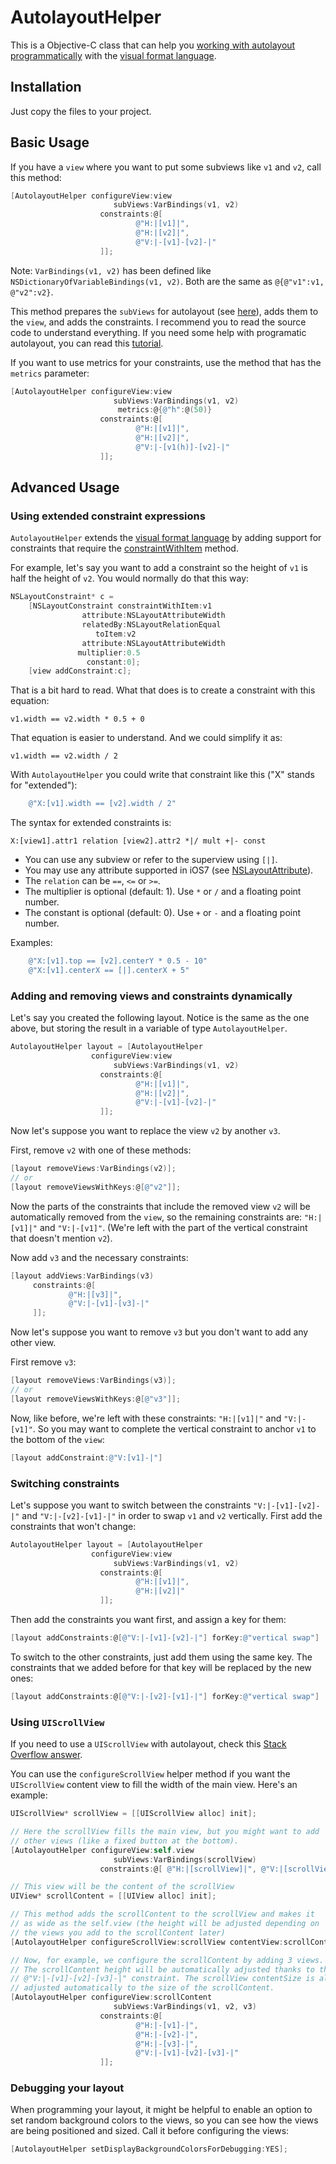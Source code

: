 # AutolayoutHelper

This is a Objective-C class that can help you [working with autolayout programmatically](https://developer.apple.com/library/ios/documentation/UserExperience/Conceptual/AutolayoutPG/AutoLayoutinCode/AutoLayoutinCode.html#//apple_ref/doc/uid/TP40010853-CH11-SW1) with the [visual format language](https://developer.apple.com/library/ios/documentation/UserExperience/Conceptual/AutolayoutPG/VisualFormatLanguage/VisualFormatLanguage.html).

## Installation 

Just copy the files to your project.

## Basic Usage

If you have a `view` where you want to put some subviews like `v1` and `v2`, call this method:

```objectivec
[AutolayoutHelper configureView:view
                       subViews:VarBindings(v1, v2)
                    constraints:@[
                            @"H:|[v1]|",
                            @"H:|[v2]|",
                            @"V:|-[v1]-[v2]-|"
                    ]];
```

Note: `VarBindings(v1, v2)` has been defined like `NSDictionaryOfVariableBindings(v1, v2)`. Both are the same as `@{@"v1":v1, @"v2":v2}`.

This method prepares the `subViews` for autolayout (see [here](https://developer.apple.com/library/ios/documentation/UserExperience/Conceptual/AutolayoutPG/AdoptingAutoLayout/AdoptingAutoLayout.html#//apple_ref/doc/uid/TP40010853-CH15-SW1)), adds them to the `view`, and adds the constraints. I recommend you to read the source code to understand everything. If you need some help with programatic autolayout, you can read this [tutorial](http://www.thinkandbuild.it/learn-to-love-auto-layout-programmatically/).

If you want to use metrics for your constraints, use the method that has the `metrics` parameter:

```objectivec
[AutolayoutHelper configureView:view
                       subViews:VarBindings(v1, v2)
                        metrics:@{@"h":@(50)}
                    constraints:@[
                            @"H:|[v1]|",
                            @"H:|[v2]|",
                            @"V:|-[v1(h)]-[v2]-|"
                    ]];
```

## Advanced Usage

### Using extended constraint expressions

`AutolayoutHelper` extends the [visual format language](https://developer.apple.com/library/ios/documentation/UserExperience/Conceptual/AutolayoutPG/VisualFormatLanguage/VisualFormatLanguage.html) by adding support for constraints that require the [constraintWithItem](https://developer.apple.com/library/ios/documentation/AppKit/Reference/NSLayoutConstraint_Class/#//apple_ref/occ/clm/NSLayoutConstraint/constraintWithItem:attribute:relatedBy:toItem:attribute:multiplier:constant:) method.

For example, let's say you want to add a constraint so the height of `v1` is half the height of `v2`. You would normally do that this way:

```objectivec
NSLayoutConstraint* c =
    [NSLayoutConstraint constraintWithItem:v1
                attribute:NSLayoutAttributeWidth
                relatedBy:NSLayoutRelationEqual
                   toItem:v2
                attribute:NSLayoutAttributeWidth
               multiplier:0.5
                 constant:0];
    [view addConstraint:c];
```

That is a bit hard to read. What that does is to create a constraint with this equation:

    v1.width == v2.width * 0.5 + 0

That equation is easier to understand. And we could simplify it as:

    v1.width == v2.width / 2

With `AutolayoutHelper` you could write that constraint like this ("X" stands for "extended"):

```objectivec
    @"X:[v1].width == [v2].width / 2"
```

The syntax for extended constraints is:

    X:[view1].attr1 relation [view2].attr2 *|/ mult +|- const

* You can use any subview or refer to the superview using `[|]`.
* You may use any attribute supported in iOS7 (see [NSLayoutAttribute](https://developer.apple.com/library/ios/documentation/AppKit/Reference/NSLayoutConstraint_Class/#//apple_ref/c/tdef/NSLayoutAttribute)).
* The `relation` can be `==`, `<=` or `>=`.
* The multiplier is optional (default: 1). Use `*` or `/` and a floating point number.
* The constant is optional (default: 0). Use `+` or `-` and a floating point number.

Examples:

```objectivec
    @"X:[v1].top == [v2].centerY * 0.5 - 10"
    @"X:[v1].centerX == [|].centerX + 5"
```


### Adding and removing views and constraints dynamically

Let's say you created the following layout. Notice is the same as the one above, but storing the result in a variable of type `AutolayoutHelper`.

```objectivec
AutolayoutHelper layout = [AutolayoutHelper
                  configureView:view
                       subViews:VarBindings(v1, v2)
                    constraints:@[
                            @"H:|[v1]|",
                            @"H:|[v2]|",
                            @"V:|-[v1]-[v2]-|"
                    ]];
```

Now let's suppose you want to replace the view `v2` by another `v3`.

First, remove `v2` with one of these methods:

```objectivec
[layout removeViews:VarBindings(v2)];
// or
[layout removeViewsWithKeys:@[@"v2"]];
 ```

Now the parts of the constraints that include the removed view `v2` will be automatically removed from the `view`, so the remaining constraints are: `"H:|[v1]|"` and `"V:|-[v1]"`. (We're left with the part of the vertical constraint that doesn't mention `v2`).

Now add `v3` and the necessary constraints:

```objectivec
[layout addViews:VarBindings(v3)
     constraints:@[
             @"H:|[v3]|",
             @"V:|-[v1]-[v3]-|"
     ]];
```

Now let's suppose you want to remove `v3` but you don't want to add any other view.

First remove `v3`:

```objectivec
[layout removeViews:VarBindings(v3)];
// or
[layout removeViewsWithKeys:@[@"v3"]];
 ```

Now, like before, we're left with these constraints: `"H:|[v1]|"` and `"V:|-[v1]"`. So you may want to complete the vertical constraint to anchor `v1` to the bottom of the `view`:

```objectivec
[layout addConstraint:@"V:[v1]-|"]
```

### Switching constraints

Let's suppose you want to switch between the constraints `"V:|-[v1]-[v2]-|"` and `"V:|-[v2]-[v1]-|"` in order to swap `v1` and `v2` vertically. First add the constraints that won't change:

```objectivec
AutolayoutHelper layout = [AutolayoutHelper
                  configureView:view
                       subViews:VarBindings(v1, v2)
                    constraints:@[
                            @"H:|[v1]|",
                            @"H:|[v2]|"
                    ]];
```

Then add the constraints you want first, and assign a key for them:

```objectivec
[layout addConstraints:@[@"V:|-[v1]-[v2]-|"] forKey:@"vertical swap"]
```

To switch to the other constraints, just add them using the same key. The constraints that we added before for that key will be replaced by the new ones:

```objectivec
[layout addConstraints:@[@"V:|-[v2]-[v1]-|"] forKey:@"vertical swap"]
```

### Using `UIScrollView`

If you need to use a `UIScrollView` with autolayout, check this [Stack Overflow answer](http://stackoverflow.com/a/16843937/1121497). 

You can use the `configureScrollView` helper method if you want the `UIScrollView` content view to fill the width of the main view. Here's an example:

```objectivec
UIScrollView* scrollView = [[UIScrollView alloc] init];

// Here the scrollView fills the main view, but you might want to add
// other views (like a fixed button at the bottom).
[AutolayoutHelper configureView:self.view
                       subViews:VarBindings(scrollView)
                    constraints:@[ @"H:|[scrollView]|", @"V:|[scrollView]|" ]];

// This view will be the content of the scrollView
UIView* scrollContent = [[UIView alloc] init];

// This method adds the scrollContent to the scrollView and makes it
// as wide as the self.view (the height will be adjusted depending on
// the views you add to the scrollContent later)
[AutolayoutHelper configureScrollView:scrollView contentView:scrollContent mainView:self.view];

// Now, for example, we configure the scrollContent by adding 3 views.
// The scrollContent height will be automatically adjusted thanks to the
// @"V:|-[v1]-[v2]-[v3]-|" constraint. The scrollView contentSize is also
// adjusted automatically to the size of the scrollContent. 
[AutolayoutHelper configureView:scrollContent
                       subViews:VarBindings(v1, v2, v3)
                    constraints:@[
                            @"H:|-[v1]-|",
                            @"H:|-[v2]-|",
                            @"H:|-[v3]-|",
                            @"V:|-[v1]-[v2]-[v3]-|"
                    ]];
```


### Debugging your layout

When programming your layout, it might be helpful to enable an option to set random background colors to the views, so you can see how the views are being positioned and sized. Call it before configuring the views:

```objectivec
[AutolayoutHelper setDisplayBackgroundColorsForDebugging:YES];
```
